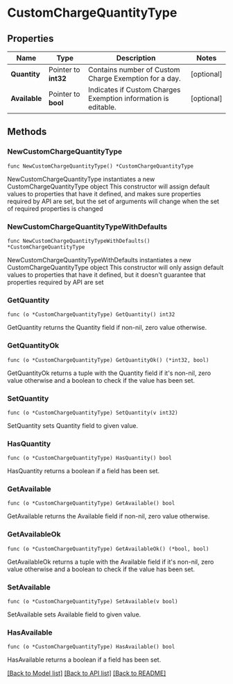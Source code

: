 # CustomChargeQuantityType

## Properties

Name | Type | Description | Notes
------------ | ------------- | ------------- | -------------
**Quantity** | Pointer to **int32** | Contains number of Custom Charge Exemption for a day. | [optional] 
**Available** | Pointer to **bool** | Indicates if Custom Charges Exemption information is editable. | [optional] 

## Methods

### NewCustomChargeQuantityType

`func NewCustomChargeQuantityType() *CustomChargeQuantityType`

NewCustomChargeQuantityType instantiates a new CustomChargeQuantityType object
This constructor will assign default values to properties that have it defined,
and makes sure properties required by API are set, but the set of arguments
will change when the set of required properties is changed

### NewCustomChargeQuantityTypeWithDefaults

`func NewCustomChargeQuantityTypeWithDefaults() *CustomChargeQuantityType`

NewCustomChargeQuantityTypeWithDefaults instantiates a new CustomChargeQuantityType object
This constructor will only assign default values to properties that have it defined,
but it doesn't guarantee that properties required by API are set

### GetQuantity

`func (o *CustomChargeQuantityType) GetQuantity() int32`

GetQuantity returns the Quantity field if non-nil, zero value otherwise.

### GetQuantityOk

`func (o *CustomChargeQuantityType) GetQuantityOk() (*int32, bool)`

GetQuantityOk returns a tuple with the Quantity field if it's non-nil, zero value otherwise
and a boolean to check if the value has been set.

### SetQuantity

`func (o *CustomChargeQuantityType) SetQuantity(v int32)`

SetQuantity sets Quantity field to given value.

### HasQuantity

`func (o *CustomChargeQuantityType) HasQuantity() bool`

HasQuantity returns a boolean if a field has been set.

### GetAvailable

`func (o *CustomChargeQuantityType) GetAvailable() bool`

GetAvailable returns the Available field if non-nil, zero value otherwise.

### GetAvailableOk

`func (o *CustomChargeQuantityType) GetAvailableOk() (*bool, bool)`

GetAvailableOk returns a tuple with the Available field if it's non-nil, zero value otherwise
and a boolean to check if the value has been set.

### SetAvailable

`func (o *CustomChargeQuantityType) SetAvailable(v bool)`

SetAvailable sets Available field to given value.

### HasAvailable

`func (o *CustomChargeQuantityType) HasAvailable() bool`

HasAvailable returns a boolean if a field has been set.


[[Back to Model list]](../README.md#documentation-for-models) [[Back to API list]](../README.md#documentation-for-api-endpoints) [[Back to README]](../README.md)


